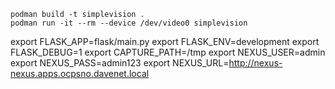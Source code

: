 ```
podman build -t simplevision .
podman run -it --rm --device /dev/video0 simplevision
```

export FLASK_APP=flask/main.py
export FLASK_ENV=development
export FLASK_DEBUG=1
export CAPTURE_PATH=/tmp
export NEXUS_USER=admin
export NEXUS_PASS=admin123
export NEXUS_URL=http://nexus-nexus.apps.ocpsno.davenet.local